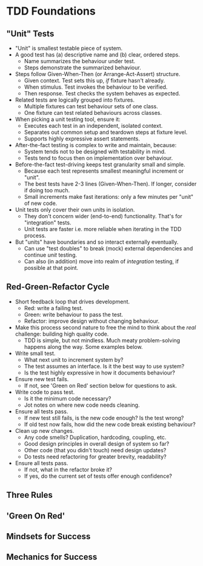 # TDD Foundations

## "Unit" Tests

- "Unit" is smallest testable piece of system.
- A good test has (a) descriptive name and (b) clear, ordered steps.
    - Name summarizes the behaviour under test.
    - Steps demonstrate the summarized behaviour.
- Steps follow Given-When-Then (or Arrange-Act-Assert) structure.
    - Given context. Test sets this up, _if_ fixture hasn't already.
    - When stimulus. Test invokes the behaviour to be verified.
    - Then response. Test checks the system behaves as expected.
- Related tests are logically grouped into fixtures.
    - Multiple fixtures can test behaviour sets of one class.
    - One fixture can test related behaviours across classes.
- When picking a unit testing tool, ensure it:
    - Executes each test in an independent, isolated context.
    - Separates out common setup and teardown steps at fixture level.
    - Supports highly expressive assert statements.
- After-the-fact testing is complex to write and maintain, because:
    - System tends not to be designed with testability in mind.
    - Tests tend to focus then on implementation over behaviour.
- Before-the-fact test-driving keeps test granularity small and simple.
    - Because each test represents smallest meaningful increment or "unit".
    - The best tests have 2-3 lines (Given-When-Then). If longer, consider if doing too much.
    - Small increments make fast iterations: only a few minutes per "unit" of new code.
- Unit tests only cover their own units in isolation.
    - They don't concern wider (end-to-end) functionality. That's for "integration" tests.
    - Unit tests are faster i.e. more reliable when iterating in the TDD process.
- But "units" have boundaries and so interact externally eventually.
    - Can use "test doubles" to break (mock) external dependencies and continue _unit_ testing.
    - Can also (in addition) move into realm of _integration_ testing, if possible at that point.

## Red-Green-Refactor Cycle

- Short feedback loop that drives development.
    - Red: write a failing test.
    - Green: write behaviour to pass the test.
    - Refactor: improve design without changing behaviour.
- Make this process second nature to free the mind to think about the _real_ challenge: building high quality code.
    - TDD is simple, but not mindless. Much meaty problem-solving happens along the way. Some examples below.
- Write small test.
    - What next unit to increment system by?
    - The test assumes an interface. Is it the best way to use system?
    - Is the test highly expressive in how it documents behaviour?
- Ensure new test fails.
    - If not, see 'Green on Red' section below for questions to ask.
- Write code to pass test.
    - Is it the minimum code necessary?
    - Jot notes on where new code needs cleaning.
- Ensure all tests pass.
    - If new test still fails, is the new code enough? Is the test wrong?
    - If old test now fails, how did the new code break existing behaviour?
- Clean up new changes.
    - Any code smells? Duplication, hardcoding, coupling, etc.
    - Good design principles in overall design of system so far?
    - Other code (that you didn't touch) need design updates?
    - Do tests need refactoring for greater brevity, readability?
- Ensure all tests pass.
    - If not, what in the refactor broke it?
    - If yes, do the current set of tests offer enough confidence?

## Three Rules

## 'Green On Red'

## Mindsets for Success

## Mechanics for Success
